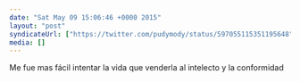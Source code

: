```yaml
---
date: "Sat May 09 15:06:46 +0000 2015"
layout: "post"
syndicateUrl: ["https://twitter.com/pudymody/status/597055115351195648"]
media: []
---
```

Me fue mas fácil intentar la vida que venderla al intelecto y la conformidad